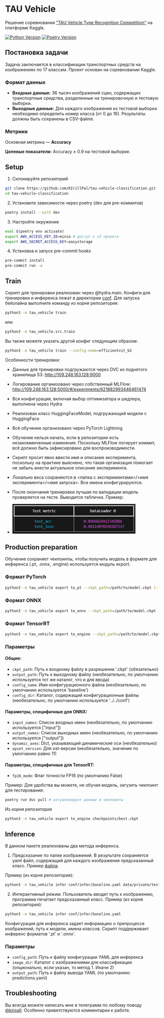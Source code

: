 # TAU Vehicle

Решение соревнования ["TAU Vehicle Type Recognition Competition"](https://www.kaggle.com/competitions/vehicle/overview) на платформе Kaggle.

[![Python Version](https://img.shields.io/badge/python-3.10+-blue.svg)](https://www.python.org/)
[![Poetry Version](https://img.shields.io/badge/poetry-1.5+-orange.svg)](https://python-poetry.org/)

## Постановка задачи

Задача заключается в классификации транспортных средств на изображениях по 17 классам. Проект основан на соревновании Kaggle.

### Формат данных

- **Входные данные:** 36 тысяч изображений сцен, содержащих транспортные средства, разделенные на тренировочную и тестовую выборки.
- **Выходные данные:** Для каждого изображения из тестовой выборки необходимо определить номер класса (от 0 до 16). Результаты должны быть сохранены в CSV-файле.

### Метрики

Основная метрика — **Accuracy**

**Целевые показатели:**
Accuracy ≥ 0.9 на тестовой выборке.

## Setup

1. Склонируйте репозиторий

```bash
git clone https://github.com/KIrillPal/tau-vehicle-classification.git
cd tau-vehicle-classification
```

2. Установите зависимости через poetry (dev для pre-коммитов)

```bash
poetry install --with dev
```

3. Настройте окружение

```bash
eval $(poetry env activate)
export AWS_ACCESS_KEY_ID=minio # доступ к s3 проекта
export AWS_SECRET_ACCESS_KEY=easystorage
```

4. Установка и запуск pre-commit hooks

```bash
pre-commit install
pre-commit run -a
```

## Train

Скрипт для тренировки реализован через @hydra.main. Конфиги для тренировки и инференса лежат в директории [conf](conf).
Для запуска бейзлайна выполните команду из корня репозитория:

```bash
python3 -m tau_vehicle train
```

или

```bash
python3 -m tau_vehicle.src.train
```

Вы также можете указать другой конфиг следующим образом:

```bash
python3 -m tau_vehicle train --config-name=efficientvit_b2
```

Особенности тренировки:

- Данные для тренировки подгружаются через DVC из поднятого хранилища S3: http://109.248.163.128:9000
- Логирование организовано через собственный MLFlow: http://109.248.163.128:5000/#/experiments/621882993446461474
- Вся конфигурация, включая выбор оптимизатора и шедлера, выполнена через Hydra
- Реализован класс HuggingFaceModel, подгружающий модели с HuggingFace
- Всё обучение организовано через PyTorch Lightning
- Обучение нельзя начать, если в репозитории есть незакоммиченные изменения.
  Поскольку MLFlow логирует коммит, всё должно быть зафиксировано для воспроизводимости.
- Скрипт просит явно ввести имя и описание эксперимента, поскольку на практике выяснено, что такая организация помогает не забыть внести актуальное описание эксперимента.
- Локально веса сохраняются в <папка с экспериментами>/<имя эксперимента>/<имя запуска>. Все имена конфигурируются.
- После окончания тренировки лучшая по валидации модель проверяется на тесте. Выводится табличка. Пример:

- ![Test metrics](examples/test_metrics.png)

## Production preparation

Обучение сохраняет чекпоинты, чтобы получить модель в формате для инференса (.pt, .onnx, .engine) используется модуль export.

### Формат PyTorch

```bash
python3 -m tau_vehicle export to_pt --ckpt_path=/path/to/model.ckpt [--output_path=/path/to/output.pt] [--config_name=baseline] [--config_dir=../../conf]
```

### Формат ONNX

```bash
python3 -m tau_vehicle export to_onnx --ckpt_path=/path/to/model.ckpt [--output_path=/path/to/output.onnx] [--config_name=baseline] [--config_dir=../../conf] [--input_names=input] [--output_names=output] [--opset_version=11]
```

### Формат TensorRT

```bash
python3 -m tau_vehicle export to_engine --ckpt_path=/path/to/model.ckpt [--output_path=/path/to/output.engine] [--config_name=baseline] [--config_dir=../../conf] [--fp16_mode=False]
```

### Параметры

#### Общие:

- `ckpt_path`: Путь к входному файлу в разрешении '.ckpt' (обязательно)
- `output_path`: Путь к выходному файлу (необязательно, по умолчанию используется тот же каталог, что и для ввода)
- `config_name`: Имя конфигурационного файла (необязательно, по умолчанию используется 'baseline')
- `config_dir`: Каталог, содержащий конфигурационные файлы (необязательно, по умолчанию используется '../../conf')

#### Параметры, специфичные для ONNX:

- `input_names`: Список входных имен (необязательно, по умолчанию используется ["input"])
- `output_names`: Список выходных имен (необязательно, по умолчанию используется ["output"])
- `dynamic_axes`: Dict, указывающий динамические оси (необязательно)
- `opset_version`: Для ost-версии (необязательно, значение по умолчанию равно 11)

#### Параметры, специфичные для TensorRT:

- `fp16_mode`: Флаг точности FP16 (по умолчанию False)

Пример:
Для удобства вы можете, не обучая модель, загузить чекпоинт для тестирования:

```bash
poetry run dvc pull # актуализирует данные и чекпоинты
```

Из корня репозитория

```bash
python3 -m tau_vehicle export to_engine checkpoints/best.ckpt
```

## Inference

В данном пакете реализованы два метода инференса.

1. Предсказание по папке изображений. В результате сохраняется yaml файл, содержащий для каждого изображения предсказанный класс. Пример [файла](examples/best_predictions.yaml).

Пример (из корня репозитория):

```bash
python3 -m tau_vehicle infer conf/infer/baseline.yaml data/private/test
```

2. Интерактивный режим. Пользователь вводит путь к изображению, программа печатает предсказанный класс.
   Пример (из корня репозитория):

```bash
python3 -m tau_vehicle infer conf/infer/baseline.yaml
```

Конфигурация для инференса задает информацию о препроцессе изображений, путь к модели, имена классов.
Скрипт поддерживает инференс форматов '.pt' и '.onnx'.

### Параметры

- `config_path`: Путь к файлу конфигурации YAML для инференса
- `image_dir`: Каталог с изображениями для классификации (опционально, если указан, то метод 1. Иначе 2)
- `output_path`: Путь к файлу вывода YAML (по умолчанию: predictions.yaml)

## Troubleshooting

Вы всегда можете написать мне в телеграмм по любому поводу [@kirpall](https://t.me/kirpall).
Особенно приветствуются комментарии к работе.
